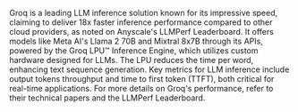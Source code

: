 Groq is a leading LLM inference solution known for its impressive speed, claiming to deliver 18x faster inference performance compared to other cloud providers, as noted on Anyscale's LLMPerf Leaderboard. It offers models like Meta AI's Llama 2 70B and Mixtral 8x7B through its APIs, powered by the Groq LPU™ Inference Engine, which utilizes custom hardware designed for LLMs. The LPU reduces the time per word, enhancing text sequence generation. Key metrics for LLM inference include output tokens throughput and time to first token (TTFT), both critical for real-time applications. For more details on Groq's performance, refer to their technical papers and the LLMPerf Leaderboard.